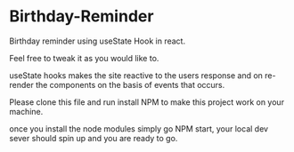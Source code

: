# Birthday-Reminder
Birthday reminder using useState Hook in react. 

Feel free to tweak it as you would like to.

useState hooks makes the site reactive to the users response and on re-render the components on the basis of events that occurs.

Please clone this file and run install NPM to make this project work on your machine. 

once you install the node modules simply go NPM start, your local dev sever should spin up and you are ready to go. 

